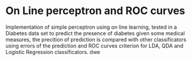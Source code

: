 # On Line perceptron and ROC curves 
Implementation of simple perceptron using on line learning, tested in a Diabetes data set to predict the presence of diabetes given some medical measures, the precition of prediction is compared with other classificators using errors of the prediction and ROC curves criterion for LDA, QDA and Logistic Regression classificators.
dwe
